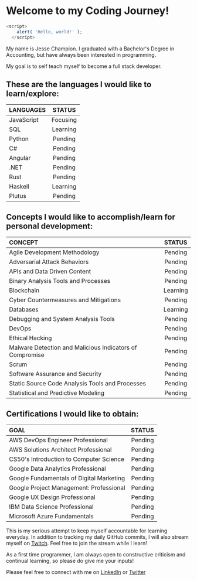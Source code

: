 # Welcome to my Coding Journey! 

```js
<script>
    alert( 'Hello, world!' );
  </script>
 ```
My name is Jesse Champion. I graduated with a Bachelor's Degree in Accounting, but have always been interested in programming. 

My goal is to self teach myself to become a full stack developer. 

## These are the languages I would like to learn/explore:
| LANGUAGES | STATUS |
|:---| :---:|
| JavaScript | Focusing | 
| SQL | Learning |
| Python | Pending |
| C# | Pending |
| Angular | Pending |
| .NET | Pending |
| Rust | Pending |
| Haskell | Learning | 
| Plutus | Pending |

## Concepts I would like to accomplish/learn for personal development: 
| CONCEPT | STATUS |
|:---| :---:|
| Agile Development Methodology | Pending |
| Adversarial Attack Behaviors | Pending |
| APIs and Data Driven Content | Pending |
| Binary Analysis Tools and Processes | Pending | 
| Blockchain | Learning |
| Cyber Countermeasures and Mitigations | Pending |
| Databases | Learning |
| Debugging and System Analysis Tools | Pending |
| DevOps | Pending |
| Ethical Hacking | Pending |
| Malware Detection and Malicious Indicators of Compromise | Pending |
| Scrum | Pending |
| Software Assurance and Security | Pending |
| Static Source Code Analysis Tools and Processes | Pending |
| Statistical and Predictive Modeling | Pending | 


## Certifications I would like to obtain:
| GOAL | STATUS |
|:---| :---:|
| AWS DevOps Engineer Professional | Pending |
| AWS Solutions Architect Professional | Pending |
| CS50's Introduction to Computer Science | Pending |
| Google Data Analytics Professional | Pending |
| Google Fundamentals of Digital Marketing | Pending |
| Google Project Management: Professional | Pending |
| Google UX Design Professional | Pending |
| IBM Data Science Professional | Pending |
| Microsoft Azure Fundamentals | Pending | 


This is my serious attempt to keep myself accountable for learning everyday. In addition to tracking my daily GitHub commits, I will also stream myself on [Twitch](https://www.twitch.tv/jessenextdoor). Feel free to join the stream while I learn! 

As a first time programmer, I am always open to constructive criticism and continual learning, so please do give me your inputs!

Please feel free to connect with me on [LinkedIn](https://www.linkedin.com/in/jesse-champion-6420231a8/) or [Twitter](https://twitter.com/JesseNextDoor)
